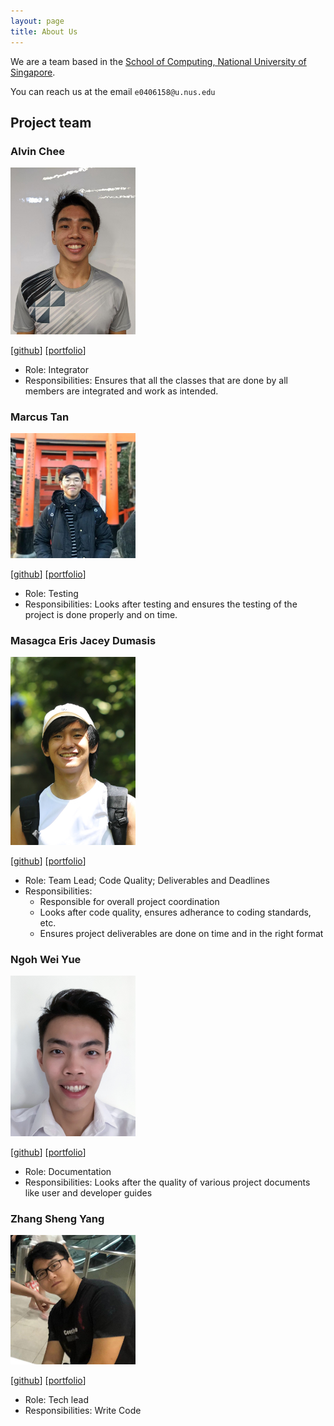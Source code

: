 ```yaml
---
layout: page
title: About Us
---
```


We are a team based in the [School of Computing, National University of Singapore](http://www.comp.nus.edu.sg).

You can reach us at the email `e0406158@u.nus.edu`

## Project team

### Alvin Chee

<img src="images/codingcookierookie.png" width="200px">

[[github](https://github.com/CodingCookieRookie)]
[[portfolio](team/johndoe.md)]

* Role: Integrator
* Responsibilities: Ensures that all the classes that are done by all members are integrated and work as intended.

### Marcus Tan

<img src="images/marcustw.png" width="200px">

[[github](http://github.com/marcustw)]
[[portfolio](team/johndoe.md)]

* Role: Testing
* Responsibilities: Looks after testing and ensures the testing of the project is done properly and on time.

### Masagca Eris Jacey Dumasis

<img src="images/erisjacey.png" width="200px">

[[github](http://github.com/erisjacey)]
[[portfolio](team/johndoe.md)]

* Role: Team Lead; Code Quality; Deliverables and Deadlines
* Responsibilities:
   * Responsible for overall project coordination
   * Looks after code quality, ensures adherance to coding standards, etc.
   * Ensures project deliverables are done on time and in the right format 

### Ngoh Wei Yue

<img src="images/nweiyue.png" width="200px">

[[github](http://github.com/nweiyue)]
[[portfolio](team/johndoe.md)]

* Role: Documentation
* Responsibilities: Looks after the quality of various project documents like user and developer guides

### Zhang Sheng Yang

<img src="images/yuunokun.png" width="200px">

[[github](http://github.com/YuunoKun)]
[[portfolio](team/johndoe.md)]

* Role: Tech lead
* Responsibilities: Write Code
